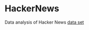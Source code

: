 # HackerNews
Data analysis of Hacker News [data set](https://www.kaggle.com/hacker-news/hacker-news-posts)
